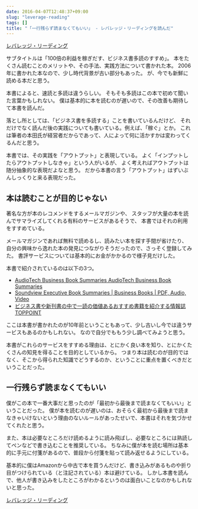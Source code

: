 ```yaml
---
date: 2016-04-07T12:48:37+09:00
slug: "leverage-reading"
tags: []
title: "「一行残らず読まなくてもいい」 - レバレッジ・リーディングを読んだ"
---
```


<a  href="http://www.amazon.co.jp/gp/product/4492042695/ref=as_li_qf_sp_asin_tl?ie=UTF8&camp=247&creative=1211&creativeASIN=4492042695&linkCode=as2&tag=unresolved-22">レバレッジ・リーディング</a>

サブタイトルは「100倍の利益を稼ぎだす、ビジネス書多読のすすめ」。
本をたくさん読むことのメリットや、その手法、実践方法について書かれた本。
2006年に書かれた本なので、少し時代背景が古い部分もあった。
が、今でも新鮮に読める本だと思う。

本書によると、速読と多読は違うらしい。
そもそも多読はこの本で初めて聞いた言葉かもしれない。
僕は基本的に本を読むのが遅いので、その改善も期待して本書を読んだ。

落とし所としては、「ビジネス書を多読する」ことを書いているんだけど、
それだけでなく読んだ後の実践についても書いている。例えば、「稼ぐ」とか。
これは筆者の本田氏が経営者だからであって、人によって何に活かすかは変わってくるんだと思う。

本書では、その実践を「アウトプット」と表現している。
よく「インプットしたらアウトプットしなきゃ」という人がいるが、
よく考えればアウトプットは随分抽象的な表現だよなと思う。
だから本書の言う「アウトプット」はずいぶんしっくりと来る表現だった。

## 本は読むことが目的じゃない

著名な方が本のレコメンドをするメールマガジンや、
スタッフが大量の本を読んでサマライズしてくれる有料のサービスがあるそうで、
本書ではそれの利用をすすめている。

メールマガジンであれば無料で読めるし、読みたい本を探す手間が省けたり、
自分の興味から逸れた本の発見につながりそうだったので、さっそく登録してみた。
書評サービスについては基本的にお金がかかるので様子見だけした。

本書で紹介されているのは以下の3つ。

* [AudioTech Business Book Summaries AudioTech Business Book Summaries](http://www.audiotech.com/business-summaries/)
* [Soundview Executive Book Summaries | Business Books | PDF, Audio, Video](http://www.summary.com/)
* [ビジネス書や新刊書の中で一読の価値あるおすすめ書籍を紹介する情報誌TOPPOINT](https://www.toppoint.jp/)

ここは本書が書かれたのが10年前ということもあって、少し古いし今では違うサービスもあるのかもしれない。
なので自分でももう少し調べてみようと思う。

本書がこれらのサービスをすすめる理由は、とにかく良い本を知り、とにかくたくさんの知見を得ることを目的としているから。
つまり本は読むのが目的ではなく、そこから得られた知識でどうするのか、ということに重点を置くべきだということだった。

## 一行残らず読まなくてもいい

僕がこの本で一番大事だと思ったのが「最初から最後まで読まなくてもいい」ということだった。
僕が本を読むのが遅いのは、おそらく最初から最後まで読まなきゃいけないという理由のないルールがあったせいで、本書はそれを気づかせてくれたと思う。

また、本は必要なところだけ読めるように読み飛ばし、必要なところには熟読してペンなどで書き込むことを推奨している。
ちなみに僕が本を読む場所は基本的に手元に付箋があるので、普段から付箋を貼って読み返せるようにしている。

基本的に僕はAmazonから中古で本を買うんだけど、書き込みがあるものや折り目がつけられている（と注記されている）本は避けている。
しかし本書を読んで、他人が書き込みをしたところがわかるというのは面白いことなのかもしれないと思った。

<a  href="http://www.amazon.co.jp/gp/product/4492042695/ref=as_li_qf_sp_asin_tl?ie=UTF8&camp=247&creative=1211&creativeASIN=4492042695&linkCode=as2&tag=unresolved-22">レバレッジ・リーディング</a>

